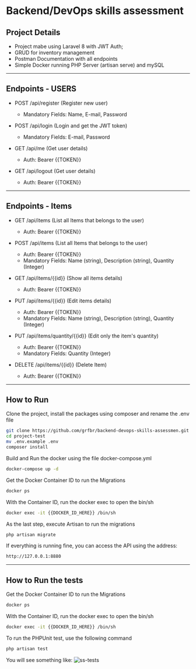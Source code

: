 # Backend/DevOps skills assessment

## Project Details
- Project mabe using Laravel 8 with JWT Auth;
- GRUD for inventory management
- Postman Documentation with all endpoints
- Simple Docker running PHP Server (artisan serve) and mySQL

---

## Endpoints - USERS
* POST /api/register (Register new user)
    * Mandatory Fields: Name, E-mail, Password

* POST /api/login (Login and get the JWT token)
    * Mandatory Fields: E-mail, Password

* GET /api/me (Get user details)
    * Auth: Bearer {{TOKEN}}

* GET /api/logout (Get user details)
    * Auth: Bearer {{TOKEN}}

---

## Endpoints - Items
* GET /api/items (List all Items that belongs to the user)
    * Auth: Bearer {{TOKEN}}

* POST /api/items (List all Items that belongs to the user)
    * Auth: Bearer {{TOKEN}}
    * Mandatory Fields: Name (string), Description (string), Quantity (Integer)

* GET /api/items/{{id}} (Show all items details)
    * Auth: Bearer {{TOKEN}}

* PUT /api/items/{{id}} (Edit items details)
    * Auth: Bearer {{TOKEN}}
    * Mandatory Fields: Name (string), Description (string), Quantity (Integer)

* PUT /api/items/quantity/{{id}} (Edit only the item's quantity)
    * Auth: Bearer {{TOKEN}}
    * Mandatory Fields: Quantity (Integer)

* DELETE /api/items/{{id}} (Delete Item)
    * Auth: Bearer {{TOKEN}}

---

## How to Run

Clone the project, install the packages using composer and rename the .env file
```sh
git clone https://github.com/grfbr/backend-devops-skills-assessmen.git project-test
cd project-test
mv .env.example .env
composer install
```

Build and Run the docker using the file docker-compose.yml
```sh
docker-compose up -d
```

Get the Docker Container ID to run the Migrations
```sh
docker ps
```

With the Container ID, run the docker exec to open the bin/sh
```sh
docker exec -it {{DOCKER_ID_HERE}} /bin/sh
```
As the last step, execute Artisan to run the migrations
```sh
php artisan migrate
```

If everything is running fine, you can access the API using the address:
```sh
http://127.0.0.1:8880
```

---

## How to Run the tests

Get the Docker Container ID to run the Migrations
```sh
docker ps
```

With the Container ID, run the docker exec to open the bin/sh
```sh
docker exec -it {{DOCKER_ID_HERE}} /bin/sh
```

To run the PHPUnit test, use the following command
```sh
php artisan test
```

You will see something like:
![ss-tests](https://i.ibb.co/1sQGdhk/Screen-Shot-2021-07-18-at-10-42-41-PM.png)
